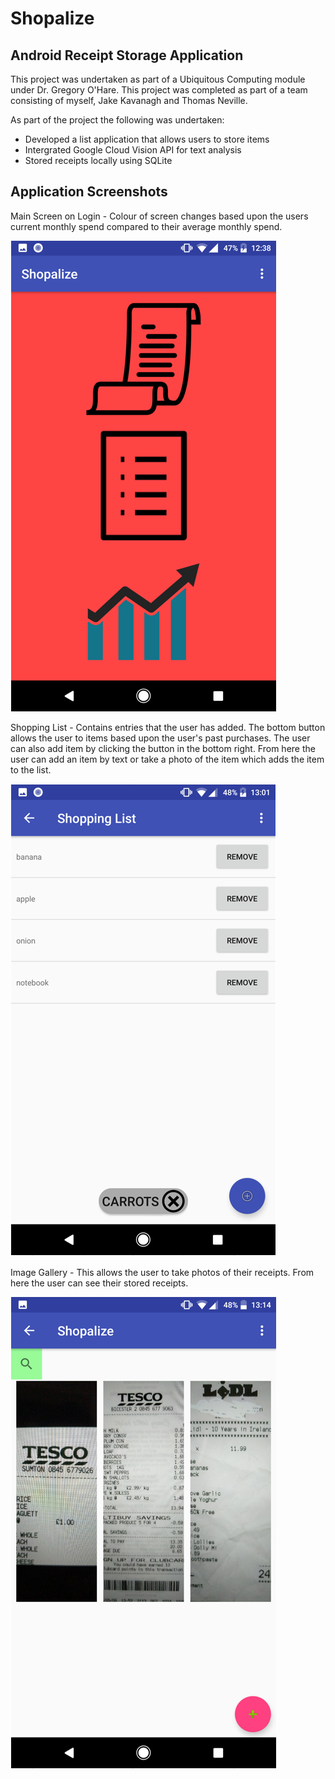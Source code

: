 # Shopalize
## Android Receipt Storage Application

This project was undertaken as part of a Ubiquitous Computing module under Dr. Gregory O'Hare.
This project was completed as part of a team consisting of myself, Jake Kavanagh and Thomas Neville.

As part of the project the following was undertaken:

- Developed a list application that allows users to store items
- Intergrated Google Cloud Vision API for text analysis
- Stored receipts locally using SQLite

## Application Screenshots
Main Screen on Login - Colour of screen changes based upon the users current monthly spend compared to their average monthly spend.

<img src="./Main Screen.PNG"/>

Shopping List - Contains entries that the user has added. The bottom button allows the user to items based upon the user's past purchases. The user can also add item by clicking the button in the bottom right. From here the user can add an item by text or take a photo of the item which adds the item to the list.

<img src="./Shopping List.PNG"/>

Image Gallery - This allows the user to take photos of their receipts. From here the user can see their stored receipts. 

<img src="./Receipt Gallery.PNG"/>

